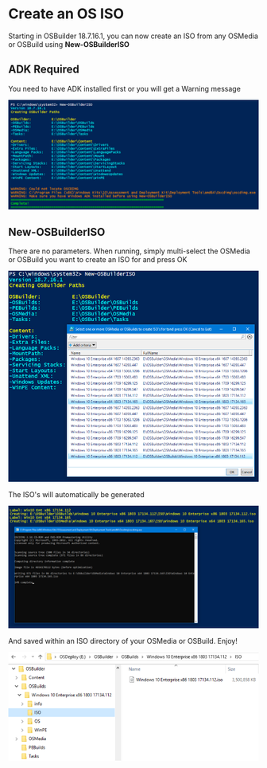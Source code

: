 # Create an OS ISO

Starting in OSBuilder 18.7.16.1, you can now create an ISO from any OSMedia or OSBuild using **New-OSBuilderISO**

## ADK Required

You need to have ADK installed first or you will get a Warning message

![](../../.gitbook/assets/2018-07-16_11-08-40.png)

## New-OSBuilderISO

There are no parameters. When running, simply multi-select the OSMedia or OSBuild you want to create an ISO for and press OK

![](../../.gitbook/assets/2018-07-16_11-02-48.png)

The ISO's will automatically be generated

![](../../.gitbook/assets/2018-07-16_11-03-30.png)

And saved within an ISO directory of your OSMedia or OSBuild. Enjoy!

![](../../.gitbook/assets/2018-07-16_11-11-47.png)

